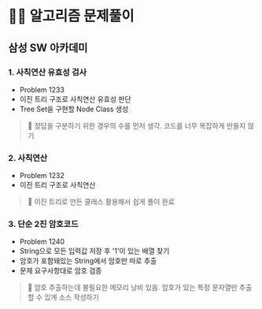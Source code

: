# 🧑‍💻 알고리즘 문제풀이

## 삼성 SW 아카데미
### 1. 사칙연산 유효성 검사
- Problem 1233
- 이진 트리 구조로 사칙연산 유효성 판단
- Tree Set을 구현할 Node Class 생성
> 📍 정답을 구분하기 위한 경우의 수를 먼저 생각. 코드를 너무 복잡하게 만들지 않기

### 2. 사칙연산
- Problem 1232
- 이진 트리 구조로 사칙연산
> 📍 이진 트리로 만든 클래스 활용해서 쉽게 풀이 완료

### 3. 단순 2진 암호코드
- Problem 1240
- String으로 모든 입력값 저장 후 '1'이 있는 배열 찾기
- 암호가 포함돼있는 String에서 암호만 따로 추출
- 문제 요구사항대로 암호 검증
> 📍 암호 추출하는데 불필요한 메모리 낭비 있음. 암호가 있는 특정 문자열만 추출할 수 있게 소스 작성하기